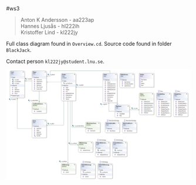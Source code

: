 #ws3 
> Anton K Andersson - aa223ap  
 Hannes Ljusås - hl222ih  
 Kristoffer Lind - kl222jy  

 Full class diagram found in `Overview.cd`. 
 Source code found in folder `BlackJack`.

 Contact person `kl222jy@student.lnu.se`.


 ![Class diagram](overview.png)